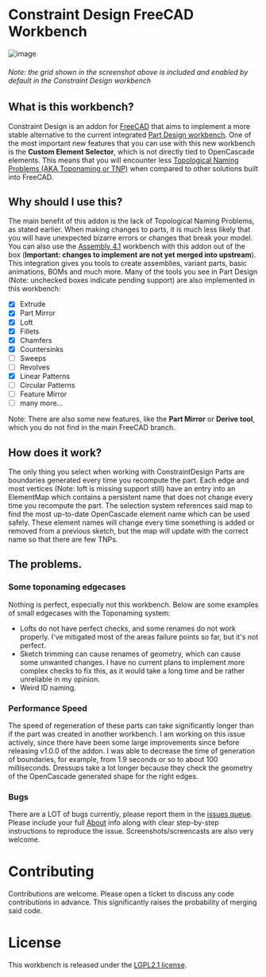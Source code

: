 # Constraint Design FreeCAD Workbench

![image](https://github.com/user-attachments/assets/ca713e83-d071-4174-9162-bc58b7d7f4c6)
###### Note: the grid shown in the screenshot above is included and enabled by default in the Constraint Design workbench


## What is this workbench?
Constraint Design is an addon for [FreeCAD](https://freecad.org) that aims to implement a more stable alternative to the current integrated [Part Design workbench](https://wiki.freecad.org/PartDesign_Workbench). One of the most important new features that you can use with this new workbench is the **Custom Element Selector**, which is not directly tied to OpenCascade elements. This means that you will encounter less [Topological Naming Problems (AKA Toponaming or TNP)](https://wiki.freecad.org/Topological_naming_problem) when compared to other solutions built into FreeCAD.

## Why should I use this?
The main benefit of this addon is the lack of Topological Naming Problems, as stated earlier. When making changes to parts, it is much less likely that you will have unexpected bizarre errors or changes that break your model. You can also use the [Assembly 4.1](https://github.com/leoheck/FreeCAD_Assembly4.1) workbench with this addon out of the box (**Important: changes to implement are not yet merged into upstream**). This integration gives you tools to create assemblies, variant parts, basic animations, BOMs and much more. Many of the tools you see in Part Design (Note: unchecked boxes indicate pending support) are also implemented in this workbench: 
- [X] Extrude
- [X] Part Mirror
- [X] Loft
- [X] Fillets
- [X] Chamfers
- [X] Countersinks
- [ ] Sweeps
- [ ] Revolves
- [X] Linear Patterns
- [ ] Circular Patterns
- [ ] Feature Mirror
- [ ] many more...

Note: There are also some new features, like the **Part Mirror** or **Derive tool**, which you do not find in the main FreeCAD branch.

## How does it work?
The only thing you select when working with ConstraintDesign Parts are boundaries generated every time you recompute the part. Each edge and most vertices (Note: loft is missing support still) have an entry into an ElementMap which contains a persistent name that does not change every time you recompute the part. The selection system references said map to find the most up-to-date OpenCascade element name which can be used safely. These element names will change every time something is added or removed from a previous sketch, but the map will update with the correct name so that there are few TNPs.

## The problems.
### Some toponaming edgecases
Nothing is perfect, especially not this workbench. Below are some examples of small edgecases with the Toponaming system:
 * Lofts do not have perfect checks, and some renames do not work properly. I've mitigated most of the areas failure points so far, but it's not perfect.
 * Sketch trimming can cause renames of geometry, which can cause some unwanted changes. I have no current plans to implement more complex checks to fix this, as it would take a long time and be rather unreliable in my opinion.
 * Weird ID naming.

### Performance Speed
The speed of regeneration of these parts can take significantly longer than if the part was created in another workbench. I am working on this issue actively, since there have been some large improvements since before releasing v1.0.0 of the addon. I was able to decrease the time of generation of boundaries, for example, from 1.9 seconds or so to about 100 milliseconds. Dressups take a lot longer because they check the geometry of the OpenCascade generated shape for the right edges.

### Bugs
There are a LOT of bugs currently, please report them in the [issues queue](https://github.com/drwho495/ConstraintDesign-wb/issues). Please include your full [About](https://wiki.freecad.org/About) info along with clear step-by-step instructions to reproduce the issue. Screenshots/screencasts are also very welcome.

# Contributing
Contributions are welcome. Please open a ticket to discuss any code contributions in advance. This significantly raises the probability of merging said code.

# License
This workbench is released under the [LGPL2.1 license](). 